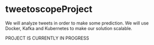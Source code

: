 # tweetoscopeProject
We will analyze tweets in order to make some prediction. We will use Docker, Kafka and Kubernetes to make our solution scalable.

PROJECT IS CURRENTLY IN PROGRESS
